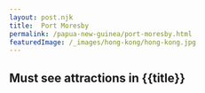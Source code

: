 ```yaml
---
layout: post.njk
title:  Port Moresby
permalink: /papua-new-guinea/port-moresby.html
featuredImage: /_images/hong-kong/hong-kong.jpg
---
```

## Must see attractions in {{title}}